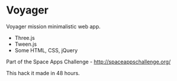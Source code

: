Voyager
=======

Voyager mission minimalistic web app.

* Three.js
* Tween.js
* Some HTML, CSS, jQuery

Part of the Space Apps Challenge - http://spaceappschallenge.org/

This hack it made in 48 hours.
